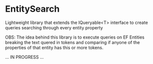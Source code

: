 # EntitySearch
Lightweight library that extends the IQueryable&lt;T> interface to create queries searching through every entity property

OBS: The idea behind this library is to execute queries on EF Entities breaking the text quered in tokens and comparing if anyone of the properties of that entity has this or more tokens.

... IN PROGRESS ...
